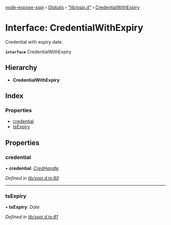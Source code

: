 [node-expose-sspi](../README.md) › [Globals](../globals.md) › ["lib/sspi.d"](../modules/_lib_sspi_d_.md) › [CredentialWithExpiry](_lib_sspi_d_.credentialwithexpiry.md)

# Interface: CredentialWithExpiry

Credential with expiry date.

**`interface`** CredentialWithExpiry

## Hierarchy

* **CredentialWithExpiry**

## Index

### Properties

* [credential](_lib_sspi_d_.credentialwithexpiry.md#credential)
* [tsExpiry](_lib_sspi_d_.credentialwithexpiry.md#tsexpiry)

## Properties

###  credential

• **credential**: *[CredHandle](_lib_sspi_d_.credhandle.md)*

*Defined in [lib/sspi.d.ts:80](https://github.com/jlguenego/node-expose-sspi/blob/3a7c182/lib/sspi.d.ts#L80)*

___

###  tsExpiry

• **tsExpiry**: *Date*

*Defined in [lib/sspi.d.ts:81](https://github.com/jlguenego/node-expose-sspi/blob/3a7c182/lib/sspi.d.ts#L81)*
